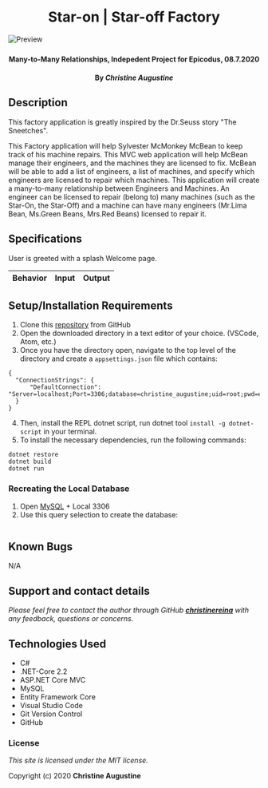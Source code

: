# <h1 align = "center"> Star-on | Star-off Factory

![Preview]()

##### <h4 align = "center">  Many-to-Many Relationships, Indepedent Project for Epicodus, 08.7.2020

#### <h4 align = "center"> By _**Christine Augustine**_

## Description

This factory application is greatly inspired by the Dr.Seuss story "The Sneetches".

This Factory application will help Sylvester McMonkey McBean to keep track of his machine repairs. This MVC web application will help McBean manage their engineers, and the machines they are licensed to fix. McBean will be able to add a list of engineers, a list of machines, and specify which engineers are licensed to repair which machines. This application will create a many-to-many relationship between Engineers and Machines. An engineer can be licensed to repair (belong to) many machines (such as the Star-On, the Star-Off) and a machine can have many engineers (Mr.Lima Bean, Ms.Green Beans, Mrs.Red Beans) licensed to repair it.

## Specifications

User is greeted with a splash Welcome page. 

| Behavior   |   Input   |  Output | 
|----------|:-------------:|------:|

## Setup/Installation Requirements 

1. Clone this [repository](https://github.com/christinereina/Factory.Solution) from GitHub
2. Open the downloaded directory in a text editor of your choice. (VSCode, Atom, etc.)
3. Once you have the directory open, navigate to the top level of the directory and create a `appsettings.json` file which contains:
```
{
  "ConnectionStrings": {
      "DefaultConnection": "Server=localhost;Port=3306;database=christine_augustine;uid=root;pwd=epicodus;"
  }
}
```
4. Then, install the REPL dotnet script, run dotnet tool `install -g dotnet-script` in your terminal.
5. To install the necessary dependencies, run the following commands:
```
dotnet restore
dotnet build
dotnet run
```

### Recreating the Local Database

1. Open [MySQL](https://www.mysql.com/) + Local 3306
2. Use this query selection to create the database:
```

```

## Known Bugs

N/A

## Support and contact details

_Please feel free to contact the author through GitHub **[christinereina](https://github.com/christinereina)** with any feedback, questions or concerns._


## Technologies Used

* C# 
* .NET-Core 2.2
* ASP.NET Core MVC
* MySQL
* Entity Framework Core
* Visual Studio Code
* Git Version Control 
* GitHub

### License

*This site is licensed under the MIT license.*

Copyright (c) 2020 **Christine Augustine**